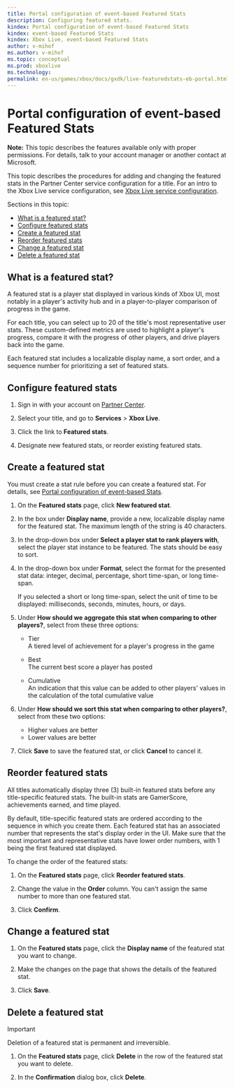 ```yaml
---
title: Portal configuration of event-based Featured Stats
description: Configuring featured stats.
kindex: Portal configuration of event-based Featured Stats
kindex: event-based Featured Stats
kindex: Xbox Live, event-based Featured Stats
author: v-mihof
ms.author: v-mihof
ms.topic: conceptual
ms.prod: xboxlive
ms.technology: 
permalink: en-us/games/xbox/docs/gxdk/live-featuredstats-eb-portal.html
---
```


# Portal configuration of event-based Featured Stats

<!-- this article was copied from old secure portal docs "Configure featured stats in Windows Dev Center" -->

**Note:** This topic describes the features available only with proper permissions. For details, talk to your account manager or another contact at Microsoft.

This topic describes the procedures for adding and changing the featured stats in the Partner Center service configuration for a title. For an intro to the Xbox Live service configuration, see [Xbox Live service configuration](https://docs.microsoft.com/gaming/xbox-live/xbox-live-service-configuration).

Sections in this topic:

- [What is a featured stat?](#what-is-a-featured-stat)
- [Configure featured stats](#configure-featured-stats)
- [Create a featured stat](#create-a-featured-stat)
- [Reorder featured stats](#reorder-featured-stats)
- [Change a featured stat](#change-a-featured-stat)
- [Delete a featured stat](#delete-a-featured-stat)


<a id="what-is-a-featured-stat"></a>

## What is a featured stat?

A featured stat is a player stat displayed in various kinds of Xbox UI, most notably in a player's activity hub and in a player-to-player comparison of progress in the game.

For each title, you can select up to 20 of the title's most representative user stats. These custom-defined metrics are used to highlight a player's progress, compare it with the progress of other players, and drive players back into the game.

Each featured stat includes a localizable display name, a sort order, and a sequence number for prioritizing a set of featured stats.


<a id="configure-featured-stats"></a>

## Configure featured stats

1. Sign in with your account on [Partner Center](https://partner.microsoft.com/dashboard/windows/overview).

2. Select your title, and go to **Services** > **Xbox Live**.

3. Click the link to **Featured stats**.

4. Designate new featured stats, or reorder existing featured stats.


<a id="create-a-featured-stat"></a>

## Create a featured stat

You must create a stat rule before you can create a featured stat. For details, see [Portal configuration of event-based Stats](live-stats-eb-portal.md).

1. On the **Featured stats** page, click **New featured stat**.

2. In the box under **Display name**, provide a new, localizable display name for the featured stat. The maximum length of the string is 40 characters.

3. In the drop-down box under **Select a player stat to rank players with**, select the player stat instance to be featured. The stats should be easy to sort.

4. In the drop-down box under **Format**, select the format for the presented stat data: integer, decimal, percentage, short time-span, or long time-span.

    If you selected a short or long time-span, select the unit of time to be displayed: milliseconds, seconds, minutes, hours, or days.

5. Under **How should we aggregate this stat when comparing to other players?**, select from these three options:
   * Tier  
    A tiered level of achievement for a player's progress in the game

    * Best  
    The current best score a player has posted

    * Cumulative  
    An indication that this value can be added to other players' values in the calculation of the total cumulative value

6. Under **How should we sort this stat when comparing to other players?**, select from these two options:
    * Higher values are better
    * Lower values are better

7. Click **Save** to save the featured stat, or click **Cancel** to cancel it.


<a id="reorder-featured-stats"></a>

## Reorder featured stats

All titles automatically display three (3) built-in featured stats before any title-specific featured stats. The built-in stats are GamerScore, achievements earned, and time played.

By default, title-specific featured stats are ordered according to the sequence in which you create them. Each featured stat has an associated number that represents the stat's display order in the UI. Make sure that the most important and representative stats have lower order numbers, with 1 being the first featured stat displayed.

To change the order of the featured stats:

1. On the **Featured stats** page, click **Reorder featured stats**.

2. Change the value in the **Order** column. You can't assign the same number to more than one featured stat.

3. Click **Confirm**.


<a id="change-a-featured-stat"></a>

## Change a featured stat

1. On the **Featured stats** page, click the **Display name** of the featured stat you want to change.

2. Make the changes on the page that shows the details of the featured stat.

3. Click **Save**.


<a id="delete-a-featured-stat"></a>

## Delete a featured stat

> [!IMPORTANT]
> Deletion of a featured stat is permanent and irreversible.

1. On the **Featured stats** page, click **Delete** in the row of the featured stat you want to delete.

2. In the **Confirmation** dialog box, click **Delete**.
